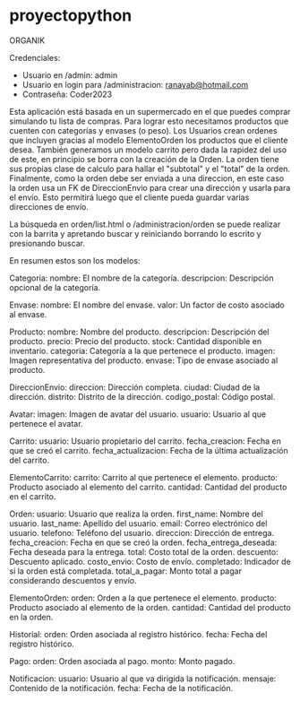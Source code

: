 # proyectopython

ORGANIK

Credenciales:
- Usuario en /admin: admin
- Usuario en login para /administracion: ranayab@hotmail.com
- Contraseña: Coder2023



Esta aplicación está basada en un supermercado en el que puedes comprar simulando tu lista de compras. Para lograr esto necesitamos productos que cuenten con categorías y envases (o peso). Los Usuarios crean ordenes que incluyen gracias al modelo ElementoOrden los productos que el cliente desea. También generamos un modelo carrito pero dada la rapidez del uso de este, en principio se borra con la creación de la Orden. La orden tiene sus propias clase de calculo para hallar el "subtotal" y el "total" de la orden. Finalmente, como la orden debe ser enviada a una direccion, en este caso la orden usa un FK de DireccionEnvio para crear una dirección y usarla para el envío. Esto permitirá luego que el cliente pueda guardar varias direcciones de envío.

La búsqueda en orden/list.html o /administracion/orden se puede realizar con la barrita y apretando buscar y reiniciando borrando lo escrito y presionando buscar.

En resumen estos son los modelos:

Categoria:
nombre: El nombre de la categoría.
descripcion: Descripción opcional de la categoría.



Envase:
nombre: El nombre del envase.
valor: Un factor de costo asociado al envase.



Producto:
nombre: Nombre del producto.
descripcion: Descripción del producto.
precio: Precio del producto.
stock: Cantidad disponible en inventario.
categoria: Categoría a la que pertenece el producto.
imagen: Imagen representativa del producto.
envase: Tipo de envase asociado al producto.



DireccionEnvio:
direccion: Dirección completa.
ciudad: Ciudad de la dirección.
distrito: Distrito de la dirección.
codigo_postal: Código postal.



Avatar:
imagen: Imagen de avatar del usuario.
usuario: Usuario al que pertenece el avatar.



Carrito:
usuario: Usuario propietario del carrito.
fecha_creacion: Fecha en que se creó el carrito.
fecha_actualizacion: Fecha de la última actualización del carrito.



ElementoCarrito:
carrito: Carrito al que pertenece el elemento.
producto: Producto asociado al elemento del carrito.
cantidad: Cantidad del producto en el carrito.



Orden:
usuario: Usuario que realiza la orden.
first_name: Nombre del usuario.
last_name: Apellido del usuario.
email: Correo electrónico del usuario.
telefono: Teléfono del usuario.
direccion: Dirección de entrega.
fecha_creacion: Fecha en que se creó la orden.
fecha_entrega_deseada: Fecha deseada para la entrega.
total: Costo total de la orden.
descuento: Descuento aplicado.
costo_envio: Costo de envío.
completado: Indicador de si la orden está completada.
total_a_pagar: Monto total a pagar considerando descuentos y envío.



ElementoOrden:
orden: Orden a la que pertenece el elemento.
producto: Producto asociado al elemento de la orden.
cantidad: Cantidad del producto en la orden.



Historial:
orden: Orden asociada al registro histórico.
fecha: Fecha del registro histórico.



Pago:
orden: Orden asociada al pago.
monto: Monto pagado.



Notificacion:
usuario: Usuario al que va dirigida la notificación.
mensaje: Contenido de la notificación.
fecha: Fecha de la notificación.


